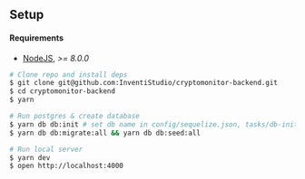 ## Setup
#### Requirements
- [NodeJS](https://nodejs.org), *>= 8.0.0*

```bash
# Clone repo and install deps
$ git clone git@github.com:InventiStudio/cryptomonitor-backend.git
$ cd cryptomonitor-backend
$ yarn
```

```bash
# Run postgres & create database
$ yarn db db:init # set db name in config/sequelize.json, tasks/db-init.sh and bitbucket-pipelines.yml
$ yarn db db:migrate:all && yarn db db:seed:all
```

```bash
# Run local server
$ yarn dev
$ open http://localhost:4000
```
